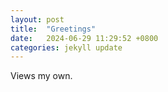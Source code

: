 ```yaml
---
layout: post
title:  "Greetings"
date:   2024-06-29 11:29:52 +0800
categories: jekyll update
---
```

Views my own.
